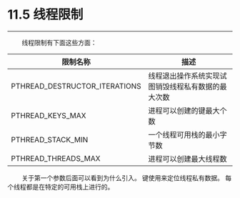 # 11.5 线程限制
***

&emsp;&emsp;
线程限制有下面这些方面：

|限制名称|描述|
| --- | --- |
|PTHREAD\_DESTRUCTOR\_ITERATIONS|线程退出操作系统实现试图销毁线程私有数据的最大次数|
|PTHREAD\_KEYS\_MAX|进程可以创建的键最大个数|
|PTHREAD\_STACK\_MIN|一个线程可用栈的最小字节数|
|PTHREAD\_THREADS\_MAX|进程可以创建最大线程数|

&emsp;&emsp;
关于第一个参数后面可以看到为什么引入。
键使用来定位线程私有数据。
每个线程都是在特定的可用栈上进行的。